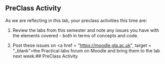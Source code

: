 
## PreClass Activity

As we are reflecting in this lab, your preclass activities this time are:

1. Review the labs from this semester and note any issues you have with the elements covered - both in terms of concepts and code.

2. Post these issues on <a href = "https://moodle.gla.ac.uk", target = "_blank">the Practical labs forum on Moodle</a> and bring them to the lab next week.## PreClass Activity

